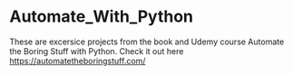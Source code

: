 # Automate_With_Python

These are excersice projects from the book and Udemy course Automate the Boring Stuff with Python.
Check it out here https://automatetheboringstuff.com/
